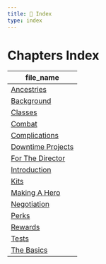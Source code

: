 ```yaml
---
title: 📑 Index
type: index
---
```


# Chapters Index

| file_name                                   |
| ------------------------------------------- |
| [Ancestries](../Ancestries)                 |
| [Background](../Background)                 |
| [Classes](../Classes)                       |
| [Combat](../Combat)                         |
| [Complications](../Complications)           |
| [Downtime Projects](../Downtime%20Projects) |
| [For The Director](../For%20The%20Director) |
| [Introduction](../Introduction)             |
| [Kits](../Kits)                             |
| [Making A Hero](../Making%20A%20Hero)       |
| [Negotiation](../Negotiation)               |
| [Perks](../Perks)                           |
| [Rewards](../Rewards)                       |
| [Tests](../Tests)                           |
| [The Basics](../The%20Basics)               |
